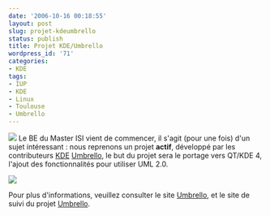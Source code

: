```yaml
---
date: '2006-10-16 00:18:55'
layout: post
slug: projet-kdeumbrello
status: publish
title: Projet KDE/Umbrello
wordpress_id: '71'
categories:
- KDE
tags:
- IUP
- KDE
- Linux
- Toulouse
- Umbrello
---
```


![](/images/60px-KDE_logo.svg.png) Le BE du Master ISI vient de commencer, il s'agit (pour une fois) d'un sujet intéressant : nous reprenons un projet **actif**, développé par les contributeurs [KDE](http://www.kde.org/) [Umbrello](http://uml.sf.net/), le but du projet sera le portage vers QT/KDE 4, l'ajout des fonctionnalités pour utiliser UML 2.0.

![](/images/umbrello-elcuco1-wee.png)

Pour plus d'informations, veuillez consulter le site [Umbrello](http://uml.sf.net/), et le site de suivi du projet [Umbrello](http://umbrello.free.fr/).
